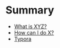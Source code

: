 # Summary

* [What is XYZ?](first-question.md)
* [How can I do X?](second-question.md)
* [Typora](/Typora.md)



